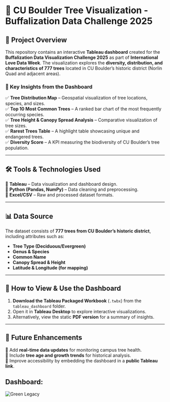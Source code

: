 

# **🌳 CU Boulder Tree Visualization - Buffalization Data Challenge 2025**  

## **📌 Project Overview**  
This repository contains an interactive **Tableau dashboard** created for the **Buffalization Data Visualization Challenge 2025** as part of **International Love Data Week**. The visualization explores the **diversity, distribution, and characteristics of 777 trees** located in CU Boulder’s historic district (Norlin Quad and adjacent areas).  

### **🎯 Key Insights from the Dashboard**  
✅ **Tree Distribution Map** – Geospatial visualization of tree locations, species, and sizes.  
✅ **Top 10 Most Common Trees** – A ranked bar chart of the most frequently occurring species.  
✅ **Tree Height & Canopy Spread Analysis** – Comparative visualization of tree sizes.  
✅ **Rarest Trees Table** – A highlight table showcasing unique and endangered trees.  
✅ **Diversity Score** – A KPI measuring the biodiversity of CU Boulder’s tree population.  

---

## **🛠 Tools & Technologies Used**  
📌 **Tableau** – Data visualization and dashboard design.  
📌 **Python (Pandas, NumPy)** – Data cleaning and preprocessing.  
📌 **Excel/CSV** – Raw and processed dataset formats.  

---

## **📊 Data Source**  
The dataset consists of **777 trees from CU Boulder’s historic district**, including attributes such as:  
- **Tree Type (Deciduous/Evergreen)**  
- **Genus & Species**  
- **Common Name**  
- **Canopy Spread & Height**  
- **Latitude & Longitude (for mapping)**  

---

## **🚀 How to View & Use the Dashboard**
1. **Download the Tableau Packaged Workbook** (`.twbx`) from the `tableau_dashboard` folder.  
2. Open it in **Tableau Desktop** to explore interactive visualizations.  
3. Alternatively, view the static **PDF version** for a summary of insights.  

---

## **📌 Future Enhancements**
🔹 Add **real-time data updates** for monitoring campus tree health.  
🔹 Include **tree age and growth trends** for historical analysis.  
🔹 Improve accessibility by embedding the dashboard in a **public Tableau link**.  

## Dashboard:

![Green Legacy](https://github.com/user-attachments/assets/91574df2-f51a-435d-ac5e-12a309b03aad)

